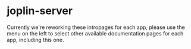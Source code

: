 # joplin-server

Currently we're reworking these intropages for each app, please use the menu on the left to select other available documentation pages for each app, including this one.
